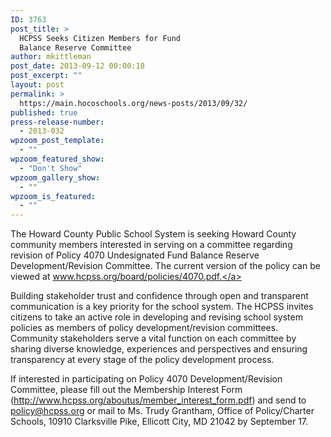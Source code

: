 ```yaml
---
ID: 3763
post_title: >
  HCPSS Seeks Citizen Members for Fund
  Balance Reserve Committee
author: mkittleman
post_date: 2013-09-12 00:00:18
post_excerpt: ""
layout: post
permalink: >
  https://main.hocoschools.org/news-posts/2013/09/32/
published: true
press-release-number:
  - 2013-032
wpzoom_post_template:
  - ""
wpzoom_featured_show:
  - "Don't Show"
wpzoom_gallery_show:
  - ""
wpzoom_is_featured:
  - ""
---
```

The Howard County Public School System is seeking Howard County community members interested in serving on a committee regarding revision of Policy 4070 Undesignated Fund Balance Reserve Development/Revision Committee. The current version of the policy can be viewed at <a href="http://www.hcpss.org/board/policies/4070.pdf">www.hcpss.org/board/policies/4070.pdf.</a>

Building stakeholder trust and confidence through open and transparent communication is a key priority for the school system. The HCPSS invites citizens to take an active role in developing and revising school system policies as members of policy development/revision committees. Community stakeholders serve a vital function on each committee by sharing diverse knowledge, experiences and perspectives and ensuring transparency at every stage of the policy development process.

If interested in participating on Policy 4070 Development/Revision Committee, please fill out the Membership Interest Form (<a href="http://www.hcpss.org/aboutus/member_interest_form.pdf">http://www.hcpss.org/aboutus/member_interest_form.pdf</a>) and send to policy@hcpss.org or mail to Ms. Trudy Grantham, Office of Policy/Charter Schools, 10910 Clarksville Pike, Ellicott City, MD 21042 by September 17.